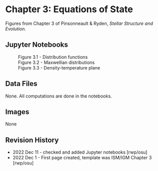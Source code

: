 # Chapter 3: Equations of State

Figures from Chapter 3 of Pinsonneault & Ryden, *Stellar Structure and Evolution*.

## Jupyter Notebooks
<dl>
    <dd>Figure 3.1 - Distribution functions
    <dd>Figure 3.2 - Maxwellian distributions
    <dd>Figure 3.3 - Density-temperature plane
</dl>

## Data Files

None.  All computations are done in the notebooks.

## Images

None

## Revision History

 * 2022 Dec 11 - checked and added Jupyter notebooks [rwp/osu]
 * 2022 Dec 1 - First page created, template was ISM/IGM Chapter 3 [rwp/osu]
